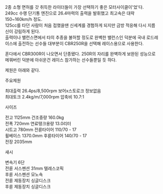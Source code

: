 2종 소형 면허를 갓 취득한 라이더들이 가장 선택하기 좋은 모터사이클이'었'다.  
249cc 수랭 단기통 엔진으로 26.4마력의 출력을 발휘했고 최고속은 대략 150~160km/h 정도.  
125cc를 타던 사람이 처음 접했을땐 신세계를 경험하게 되지만 금방 적응해 다시 지름신이 강림하게 된다.  
출력이나 밸런스면에서 타의 추종을 불허할 정도로 완벽한 밸런스인 덕분에 국내 로드레이스에 출전하는 선수들 대부분이 CBR250R을 선택해
레이스용으로 사용한다.

혼다에서 CBR300R이 나오면서 단종됐다. 250R의 자리를 완벽하게 보완된 성능으로 메꿔버린 덕분에 아쉬운건 레이스 참가하는 선수들뿐일
듯 하다.

제원은 아래와 같다.

주요제원

최대출력 26.4ps/8,500rpm 보어x스토로크 정보없음  
최대토크 2.4kg/m/7,000rpm 압축비 10.7:1

사이즈

전고 1125mm 건조중량 160.0kg  
전폭 720mm 연료탱크용량 13.0리터  
시트고 780mm 전륜타이어 110/70 - 17  
휠베이스 1370.0mm 후륜타이어 140/70 - 17  
전장 2035mm

섀시

변속기 6단  
전륜 서스펜션 31mm 텔레스코픽  
후륜 서스펜션 모노쇽  
전륜 제동장치 싱글디스크  
후륜 제동장치 싱글디스크

